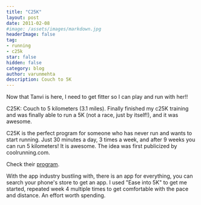 ```yaml
---
title: "C25K"
layout: post
date: 2011-02-08
#image: /assets/images/markdown.jpg
headerImage: false
tag:
- running
- c25k
star: false
hidden: false
category: blog
author: varunmehta
description: Couch to 5K
---
```


Now that Tanvi is here, I need to get fitter so I can play and run with her!!

C25K: Couch to 5 kilometers (3.1 miles). Finally finished my c25K training and was finally able to run a 5K (not a race, just by itself!), and it was awesome.

C25K is the perfect program for someone who has never run and wants to start running. Just 30 minutes a day, 3 times a week, and after 9 weeks you can run 5 kilometers! It is awesome. The idea was first publicized by coolrunning.com.

Check their [program](http://www.coolrunning.com/engine/2/2_3/181.shtml).

With the app industry bustling with, there is an app for everything, you can search your phone's store to get an app. I used "Ease into 5K" to get me started, repeated week 4 multiple times to get comfortable with the pace and distance. An effort worth spending.